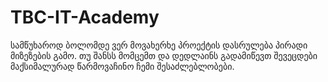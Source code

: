 # TBC-IT-Academy
სამწუხაროდ ბოლომდე ვერ მოვახერხე პროექტის დასრულება პირადი მიზეზების გამო.
თუ შანსს მომცემთ და დედლაინს გადამიწევთ შევეცდები მაქსიმალურად წარმოვაჩინო ჩემი შესაძლებლობები.
